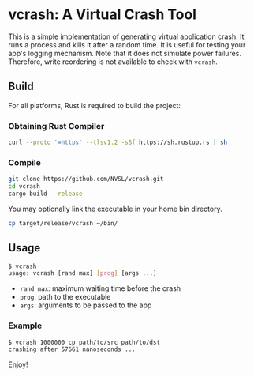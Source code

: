 # vcrash: A Virtual Crash Tool

This is a simple implementation of generating virtual application crash.
It runs a process and kills it after a random time. It is useful for testing
your app's logging mechanism. Note that it does not simulate power failures.
Therefore, write reordering is not available to check with `vcrash`.

## Build

For all platforms, Rust is required to build the project:

### Obtaining Rust Compiler

```sh
curl --proto '=https' --tlsv1.2 -sSf https://sh.rustup.rs | sh
```

### Compile

```sh
git clone https://github.com/NVSL/vcrash.git
cd vcrash
cargo build --release
```

You may optionally link the executable in your home bin directory.

```sh
cp target/release/vcrash ~/bin/
```

## Usage

```sh
$ vcrash
usage: vcrash [rand max] [prog] [args ...]
```

* `rand max`: maximum waiting time before the crash
* `prog`: path to the executable
* `args`: arguments to be passed to the app

### Example

```sh
$ vcrash 1000000 cp path/to/src path/to/dst
crashing after 57661 nanoseconds ...
```

Enjoy!
